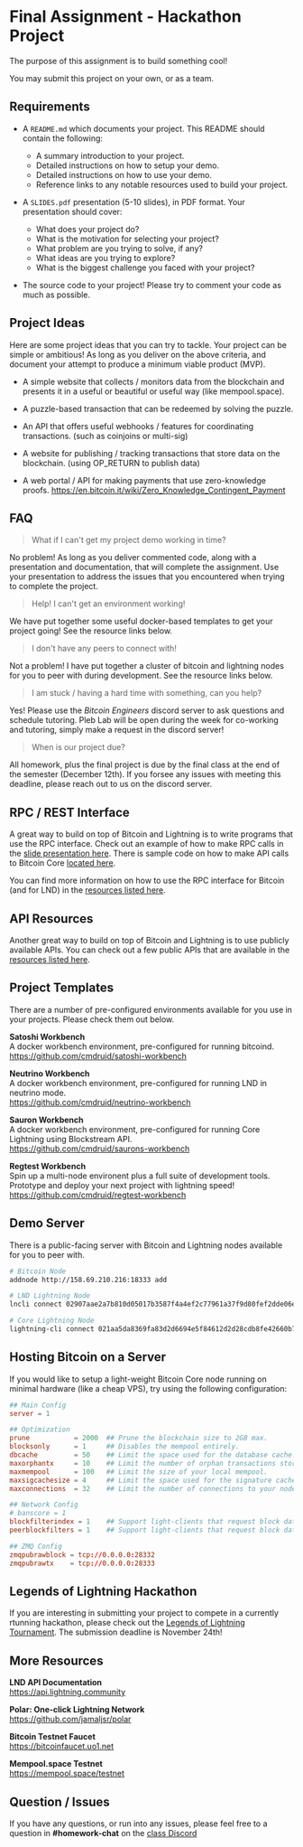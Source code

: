 # Final Assignment - Hackathon Project

The purpose of this assignment is to build something cool!

You may submit this project on your own, or as a team.

## Requirements

* A `README.md` which documents your project. This README should contain the following:

  - A summary introduction to your project.
  - Detailed instructions on how to setup your demo.
  - Detailed instructions on how to use your demo.
  - Reference links to any notable resources used to build your project.

* A `SLIDES.pdf` presentation (5-10 slides), in PDF format. Your presentation should cover:

  - What does your project do?  
  - What is the motivation for selecting your project?  
  - What problem are you trying to solve, if any?  
  - What ideas are you trying to explore?  
  - What is the biggest challenge you faced with your project?  

* The source code to your project! Please try to comment your code as much as possible.

## Project Ideas

Here are some project ideas that you can try to tackle. Your project can be simple or ambitious! As long as you deliver on the above criteria, and document your attempt to produce a minimum viable product (MVP).

 - A simple website that collects / monitors data from the blockchain and presents it in a useful or beautiful or useful way (like mempool.space).

 - A puzzle-based transaction that can be redeemed by solving the puzzle.

 - An API that offers useful webhooks / features for coordinating transactions.
   (such as coinjoins or multi-sig)

 - A website for publishing / tracking transactions that store data on the blockchain.
   (using OP_RETURN to publish data)

 - A web portal / API for making payments that use zero-knowledge proofs.
   https://en.bitcoin.it/wiki/Zero_Knowledge_Contingent_Payment

## FAQ

> What if I can't get my project demo working in time?

No problem! As long as you deliver commented code, along with a presentation and documentation, that will complete the assignment. Use your presentation to address the issues that you encountered when trying to complete the project.

> Help! I can't get an environment working!

We have put together some useful docker-based templates to get your project going! See the resource links below.

> I don't have any peers to connect with!

Not a problem! I have put together a cluster of bitcoin and lightning nodes for you to peer with during development. See the resource links below.

> I am stuck / having a hard time with something, can you help?

Yes! Please use the *Bitcoin Engineers* discord server to ask questions and schedule tutoring. Pleb Lab will be open during the week for co-working and tutoring, simply make a request in the discord server!

> When is our project due?

All homework, plus the final project is due by the final class at the end of the semester (December 12th). If you forsee any issues with meeting this deadline, please reach out to us on the discord server.

## RPC / REST Interface

A great way to build on top of Bitcoin and Lightning is to write programs that use the RPC interface. Check out an example of how to make RPC calls in the [slide presentation here](../slides/bitcoin-transactions-workshop.pdf). There is sample code on how to make API calls to Bitcoin Core [located here](../contrib/python/lib/rpc.py).

You can find more information on how to use the RPC interface for Bitcoin (and for LND) in the [resources listed here](../resources/rpc-interface.md).

## API Resources

Another great way to build on top of Bitcoin and Lightning is to use publicly available APIs. You can check out a few public APIs that are available in the [resources listed here](../resources/external-apis.md).

## Project Templates

There are a number of pre-configured environments available for you use in your projects. Please check them out below.

**Satoshi Workbench**  
A docker workbench environment, pre-configured for running bitcoind.  
https://github.com/cmdruid/satoshi-workbench

**Neutrino Workbench**  
A docker workbench environment, pre-configured for running LND in neutrino mode.  
https://github.com/cmdruid/neutrino-workbench

**Sauron Workbench**  
A docker workbench environment, pre-configured for running Core Lightning using Blockstream API.  
https://github.com/cmdruid/saurons-workbench

**Regtest Workbench**  
Spin up a multi-node environent plus a full suite of development tools. Prototype and deploy your next project with lightning speed!  
https://github.com/cmdruid/regtest-workbench

## Demo Server

There is a public-facing server with Bitcoin and Lightning nodes available for you to peer with.

```sh
# Bitcoin Node
addnode http://158.69.210.216:18333 add

# LND Lightning Node
lncli connect 02907aae2a7b810d05017b3587f4a4ef2c77961a37f9d80fef2dde06ea575e764e@158.69.210.216:19735

# Core Lightning Node
lightning-cli connect 021aa5da8369fa83d2d6694e5f84612d2d28cdb8fe42660b77c550b96375a886c0@158.69.210.216:19737
```

## Hosting Bitcoin on a Server

If you would like to setup a light-weight Bitcoin Core node running on minimal hardware (like a cheap VPS), try using the following configuration:

```conf
## Main Config
server = 1

## Optimization
prune           = 2000  ## Prune the blockchain size to 2GB max.
blocksonly      = 1     ## Disables the mempool entirely.
dbcache         = 50    ## Limit the space used for the database cache.
maxorphantx     = 10    ## Limit the number of orphan transactions stored.
maxmempool      = 100   ## Limit the size of your local mempool.
maxsigcachesize = 4     ## Limit the space used for the signature cache.
maxconnections  = 32    ## Limit the number of connections to your node.

## Network Config
# banscore = 1
blockfilterindex = 1    ## Support light-clients that request block data.
peerblockfilters = 1    ## Support light-clients that request block data.

## ZMQ Config
zmqpubrawblock = tcp://0.0.0.0:28332
zmqpubrawtx    = tcp://0.0.0.0:28333
```

## Legends of Lightning Hackathon

If you are interesting in submitting your project to compete in a currently rtunning hackathon, please check out the [Legends of Lightning Tournament](https://makers.bolt.fun/tournaments/1/overview). The submission deadline is November 24th!

## More Resources

**LND API Documentation**  
https://api.lightning.community

**Polar: One-click Lightning Network**  
https://github.com/jamaljsr/polar

**Bitcoin Testnet Faucet**  
https://bitcoinfaucet.uo1.net

**Mempool.space Testnet**  
https://mempool.space/testnet

## Question / Issues

If you have any questions, or run into any issues, please feel free to a question in **#homework-chat** on the [class Discord](https://discord.gg/kCvWQxXuwv)
